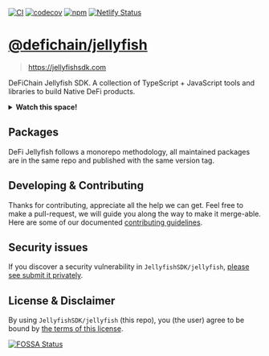 [![CI](https://github.com/DeFiCh/jellyfish/actions/workflows/ci.yml/badge.svg)](https://github.com/DeFiCh/jellyfish/actions/workflows/ci.yml)
[![codecov](https://codecov.io/gh/DeFiCh/jellyfish/branch/main/graph/badge.svg?token=IYL9K0WROA)](https://codecov.io/gh/DeFiCh/jellyfish)
[![npm](https://img.shields.io/npm/v/@defichain/jellyfish-network)](https://www.npmjs.com/package/@defichain/jellyfish-network)
[![Netlify Status](https://api.netlify.com/api/v1/badges/c5b7a65e-aeec-4e12-a7b7-300cbc1a8069/deploy-status)](https://app.netlify.com/sites/cranky-franklin-5e59ef/deploys)

# [@defichain/jellyfish](https://jellyfishsdk.com)

> https://jellyfishsdk.com

DeFiChain Jellyfish SDK. A collection of TypeScript + JavaScript tools and libraries to build Native DeFi products.

<details>
<summary><b>Watch this space!</b></summary>

We are consolidating all jellyfish ecosystem projects ocean, whale and playground into this repository.

- For better synergy of DeFiChain open source development across all concerns.
- Consistent versioning for all ecosystem releases with a single source of truth.
- Documentation for the entirety of the jellyfish ecosystem via `jellyfishsdk.com`. Incorporating sample and playground.
- Early regression detection upstream to downstream changes with monolithic repo structure.

</details>

## Packages

DeFi Jellyfish follows a monorepo methodology, all maintained packages are in the same repo and published with the same
version tag.

## Developing & Contributing

Thanks for contributing, appreciate all the help we can get. Feel free to make a pull-request, we will guide you along
the way to make it merge-able. Here are some of our documented [contributing guidelines](CONTRIBUTING.md).

## Security issues

If you discover a security vulnerability in
`JellyfishSDK/jellyfish`,
[please see submit it privately](https://github.com/JellyfishSDK/.github/blob/main/SECURITY.md).

## License & Disclaimer

By using `JellyfishSDK/jellyfish` (this repo), you (the user) agree to be bound by [the terms of this license](LICENSE).

[![FOSSA Status](https://app.fossa.com/api/projects/git%2Bgithub.com%2FDeFiCh%2Fjellyfish.svg?type=large)](https://app.fossa.com/projects/git%2Bgithub.com%2FDeFiCh%2Fjellyfish?ref=badge_large)
